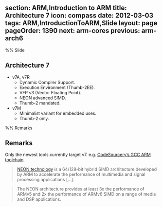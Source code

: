 section: ARM,Introduction to ARM
title: Architecture 7
icon: compass
date: 2012-03-03
tags: ARM,IntroductionToARM,Slide
layout: page
pageOrder: 1390
next: arm-cores
previous: arm-arch6
----

%% Slide
  
## Architecture 7

* v7A, v7R
  * Dynamic Compiler Support.
  * Execution Environment (Thumb-2EE).
  * VFP v3 (Vector Floating Point).
  * NEON advanced SIMD.
  * Thumb-2 mandated.
* v7M
  * Minimalist variant for embedded uses.
  * Thumb-2 only.

%% Remarks
  
## Remarks

Only the newest tools currently target v7. e.g. [CodeSourcery’s GCC ARM toolchain](http://www.codesourcery.com/sgpp/lite/arm).

> [NEON technology](http://www.arm.com/products/processors/technologies/neon.php) is a 64/128-bit hybrid SIMD architecture developed by ARM to accelerate the performance of multimedia and signal processing applications [...].

> The NEON architecture provides at least 3x the performance of ARMv5 and 2x the performance of ARMv6 SIMD on a range of media and DSP applications.
